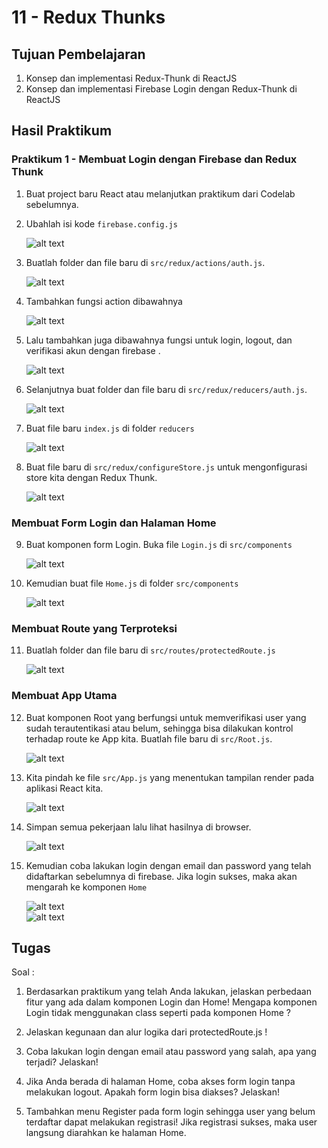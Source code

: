 # 11 - Redux Thunks

## Tujuan Pembelajaran

1. Konsep dan implementasi Redux-Thunk di ReactJS
2. Konsep dan implementasi Firebase Login dengan Redux-Thunk di ReactJS

## Hasil Praktikum

### Praktikum 1 - Membuat Login dengan Firebase dan Redux Thunk
1. Buat project baru React atau melanjutkan praktikum dari Codelab sebelumnya.
2. Ubahlah isi kode `firebase.config.js`

    ![alt text](img/1.png)

3. Buatlah folder dan file baru di `src/redux/actions/auth.js`.

    ![alt text](img/2.png)

4. Tambahkan fungsi action dibawahnya

    ![alt text](img/3.png)

5. Lalu tambahkan juga dibawahnya fungsi untuk login, logout, dan verifikasi akun dengan firebase .

    ![alt text](img/4.png)

6. Selanjutnya buat folder dan file baru di `src/redux/reducers/auth.js`.
    
    ![alt text](img/5.png)

7. Buat file baru `index.js` di folder `reducers`
    
    ![alt text](img/6.png)

8. Buat file baru di `src/redux/configureStore.js` untuk mengonfigurasi store kita dengan Redux Thunk.

    ![alt text](img/7.png)

### Membuat Form Login dan Halaman Home

9.  Buat komponen form Login. Buka file `Login.js` di `src/components`

    ![alt text](img/8.png)

10. Kemudian buat file `Home.js` di folder `src/components`
    
    ![alt text](img/9.png)

### Membuat Route yang Terproteksi

11. Buatlah folder dan file baru di `src/routes/protectedRoute.js`

    ![alt text](img/10.png)

### Membuat App Utama

12. Buat komponen Root yang berfungsi untuk memverifikasi user yang sudah terautentikasi atau belum, sehingga bisa dilakukan kontrol terhadap route ke App kita. Buatlah file baru di `src/Root.js`.

    ![alt text](img/11.png)

13. Kita pindah ke file `src/App.js` yang menentukan tampilan render pada aplikasi React kita.

    ![alt text](img/12.png)

14. Simpan semua pekerjaan lalu lihat hasilnya di browser.

    ![alt text](img/13.png)

15. Kemudian coba lakukan login dengan email dan password yang telah didaftarkan sebelumnya di firebase. Jika login sukses, maka akan mengarah ke komponen `Home`

    ![alt text](img/14.png)<br>
    ![alt text](img/15.png)

## Tugas

Soal :
1. Berdasarkan praktikum yang telah Anda lakukan, jelaskan perbedaan fitur yang ada dalam komponen Login dan Home! Mengapa komponen Login tidak menggunakan class seperti pada komponen Home ?

2. Jelaskan kegunaan dan alur logika dari protectedRoute.js !

3. Coba lakukan login dengan email atau password yang salah, apa yang terjadi? Jelaskan!

4. Jika Anda berada di halaman Home, coba akses form login tanpa melakukan logout. Apakah form login bisa diakses? Jelaskan!

5. Tambahkan menu Register pada form login sehingga user yang belum terdaftar dapat melakukan registrasi! Jika registrasi sukses, maka user langsung diarahkan ke halaman Home.